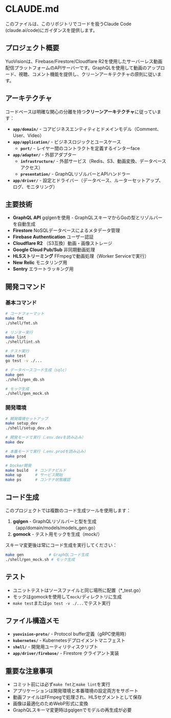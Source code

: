 # CLAUDE.md

このファイルは、このリポジトリでコードを扱うClaude Code (claude.ai/code)にガイダンスを提供します。

## プロジェクト概要

YuoVisionは、Firebase/Firestore/Cloudflare R2を使用したサーバーレス動画配信プラットフォームのAPIサーバーです。GraphQLを使用して動画のアップロード、視聴、コメント機能を提供し、クリーンアーキテクチャの原則に従います。

## アーキテクチャ

コードベースは明確な関心の分離を持つ**クリーンアーキテクチャ**に従っています：

- **`app/domain/`** - コアビジネスエンティティとドメインモデル（Comment、User、Video）
- **`app/application/`** - ビジネスロジックとユースケース
  - **`port/`** - レイヤー間のコントラクトを定義するインターface
- **`app/adapter/`** - 外部アダプター
  - **`infrastructure/`** - 外部サービス（Redis、S3、動画変換、データベースアクセス）  
  - **`presentation/`** - GraphQLリゾルバーとAPIハンドラー
- **`app/driver/`** - 設定とドライバー（データベース、ルーターセットアップ、ログ、モニタリング）

## 主要技術

- **GraphQL API** gqlgenを使用 - GraphQLスキーマからGoの型とリゾルバーを自動生成
- **Firestore** NoSQLデータベースによるメタデータ管理
- **Firebase Authentication** ユーザー認証
- **Cloudflare R2** （S3互換）動画・画像ストレージ
- **Google Cloud Pub/Sub** 非同期動画処理
- **HLSストリーミング** FFmpegで動画処理（Worker Serviceで実行）
- **New Relic** モニタリング用
- **Sentry** エラートラッキング用

## 開発コマンド

### 基本コマンド
```bash
# コードフォーマット
make fmt
./shell/fmt.sh

# リンター実行 
make lint
./shell/lint.sh

# テスト実行
make test
go test -v ./...

# データベースコード生成（sqlc）
make gen
./shell/gen_db.sh

# モック生成
./shell/gen_mock.sh
```

### 開発環境
```bash
# 開発環境セットアップ
make setup_dev
./shell/setup_dev.sh

# 開発モードで実行（.env.devを読み込み）
make dev

# 本番モードで実行（.env.prodを読み込み）
make prod

# Docker開発
make build   # コンテナビルド
make up      # サービス開始
make ps      # コンテナ状態確認
```

## コード生成

このプロジェクトでは複数のコード生成ツールを使用します：

1. **gqlgen** - GraphQLリゾルバーと型を生成（app/domain/models/models_gen.go）
2. **gomock** - テスト用モックを生成（mock/）

スキーマ変更後は常にコード生成を実行してください：
```bash
make gen           # GraphQLコード生成
./shell/gen_mock.sh # モック生成
```

## テスト

- ユニットテストはソースファイルと同じ場所に配置（*_test.go）
- モックはgomockを使用して`mock/`ディレクトリに生成
- `make test`または`go test -v ./...`でテスト実行

## ファイル構造メモ

- **`yuovision-proto/`** - Protocol buffer定義（gRPC使用時）
- **`kubernetes/`** - Kubernetesデプロイメントマニフェスト
- **`shell/`** - 開発用ユーティリティスクリプト
- **`app/driver/firebase/`** - Firestore クライアント実装

## 重要な注意事項

- コミット前には必ず`make fmt`と`make lint`を実行
- アプリケーションは開発環境と本番環境の設定両方をサポート
- 動画ファイルはFFmpegで処理され、HLSセグメントとして保存
- 画像は最適化のためWebP形式に変換
- GraphQLスキーマ変更時はgqlgenでモデルの再生成が必要